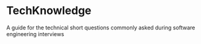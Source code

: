 # TechKnowledge
A guide for the technical short questions commonly asked during software engineering interviews
